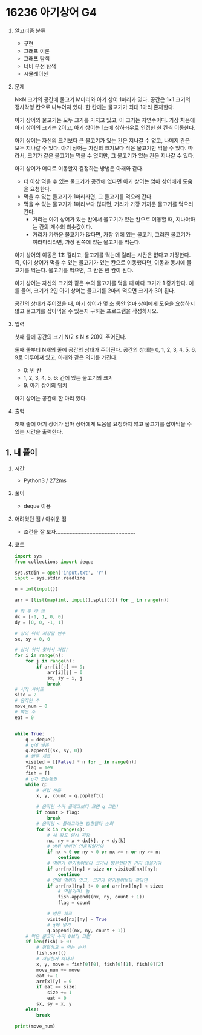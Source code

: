 # 16236 아기상어 G4

1. 알고리즘 분류

   - 구현
   - 그래프 이론
   - 그래프 탐색
   - 너비 우선 탐색
   - 시뮬레이션

2. 문제

   N×N 크기의 공간에 물고기 M마리와 아기 상어 1마리가 있다. 공간은 1×1 크기의 정사각형 칸으로 나누어져 있다. 한 칸에는 물고기가 최대 1마리 존재한다.

   아기 상어와 물고기는 모두 크기를 가지고 있고, 이 크기는 자연수이다. 가장 처음에 아기 상어의 크기는 2이고, 아기 상어는 1초에 상하좌우로 인접한 한 칸씩 이동한다.

   아기 상어는 자신의 크기보다 큰 물고기가 있는 칸은 지나갈 수 없고, 나머지 칸은 모두 지나갈 수 있다. 아기 상어는 자신의 크기보다 작은 물고기만 먹을 수 있다. 따라서, 크기가 같은 물고기는 먹을 수 없지만, 그 물고기가 있는 칸은 지나갈 수 있다.

   아기 상어가 어디로 이동할지 결정하는 방법은 아래와 같다.

   - 더 이상 먹을 수 있는 물고기가 공간에 없다면 아기 상어는 엄마 상어에게 도움을 요청한다.
   - 먹을 수 있는 물고기가 1마리라면, 그 물고기를 먹으러 간다.
   - 먹을 수 있는 물고기가 1마리보다 많다면, 거리가 가장 가까운 물고기를 먹으러 간다.
     - 거리는 아기 상어가 있는 칸에서 물고기가 있는 칸으로 이동할 때, 지나야하는 칸의 개수의 최솟값이다.
     - 거리가 가까운 물고기가 많다면, 가장 위에 있는 물고기, 그러한 물고기가 여러마리라면, 가장 왼쪽에 있는 물고기를 먹는다.

   아기 상어의 이동은 1초 걸리고, 물고기를 먹는데 걸리는 시간은 없다고 가정한다. 즉, 아기 상어가 먹을 수 있는 물고기가 있는 칸으로 이동했다면, 이동과 동시에 물고기를 먹는다. 물고기를 먹으면, 그 칸은 빈 칸이 된다.

   아기 상어는 자신의 크기와 같은 수의 물고기를 먹을 때 마다 크기가 1 증가한다. 예를 들어, 크기가 2인 아기 상어는 물고기를 2마리 먹으면 크기가 3이 된다.

   공간의 상태가 주어졌을 때, 아기 상어가 몇 초 동안 엄마 상어에게 도움을 요청하지 않고 물고기를 잡아먹을 수 있는지 구하는 프로그램을 작성하시오.

3. 입력

   첫째 줄에 공간의 크기 N(2 ≤ N ≤ 20)이 주어진다.

   둘째 줄부터 N개의 줄에 공간의 상태가 주어진다. 공간의 상태는 0, 1, 2, 3, 4, 5, 6, 9로 이루어져 있고, 아래와 같은 의미를 가진다.

   - 0: 빈 칸
   - 1, 2, 3, 4, 5, 6: 칸에 있는 물고기의 크기
   - 9: 아기 상어의 위치

   아기 상어는 공간에 한 마리 있다.

4. 출력

   첫째 줄에 아기 상어가 엄마 상어에게 도움을 요청하지 않고 물고기를 잡아먹을 수 있는 시간을 출력한다.

## 1. 내 풀이

1. 시간

   - Python3 / 272ms

2. 풀이

   - deque 이용

3. 어려웠던 점 / 아쉬운 점

   - 조건을 잘 보자....................................................

4. 코드

   ```python
   import sys
   from collections import deque
   
   sys.stdin = open('input.txt', 'r')
   input = sys.stdin.readline
   
   n = int(input())
   
   arr = [list(map(int, input().split())) for _ in range(n)]
   
   # 좌 우 하 상
   dx = [-1, 1, 0, 0]
   dy = [0, 0, -1, 1]
   
   # 상어 위치 저장할 변수
   sx, sy = 0, 0
   
   # 상어 위치 찾아서 저장!
   for i in range(n):
       for j in range(n):
           if arr[i][j] == 9:
               arr[i][j] = 0
               sx, sy = i, j
               break
   # 시작 사이즈
   size = 2
   # 움직인 수
   move_num = 0
   # 먹은 수
   eat = 0
   
   
   while True:
       q = deque()
       # q에 넣음
       q.append((sx, sy, 0))
       # 방문 체크
       visited = [[False] * n for _ in range(n)]
       flag = 1e9
       fish = []
       # q가 있는동안
       while q:
           # 선입 선출
           x, y, count = q.popleft()
   
           # 움직인 수가 플래그보다 크면 q 그만!
           if count > flag:
               break
           # 움직임 < 플래그라면 방향델타 순회
           for k in range(4):
               # 새 좌표 임시 저장
               nx, ny = x + dx[k], y + dy[k]
               # 범위 밖이면 안움직일거야
               if nx < 0 or ny < 0 or nx >= n or ny >= n:
                   continue
               # 먹이가 아기상어보다 크거나 방문했다면 가지 않을거야
               if arr[nx][ny] > size or visited[nx][ny]:
                   continue
               # 안에 먹이가 있고, 크기가 아기상어보다 작다면
               if arr[nx][ny] != 0 and arr[nx][ny] < size:
                   # 먹을거야! 뇸
                   fish.append((nx, ny, count + 1))
                   flag = count
   
               # 방문 체크
               visited[nx][ny] = True
               # q에 넣기
               q.append((nx, ny, count + 1))
       # 먹은 물고기 수가 0보다 크면
       if len(fish) > 0:
           # 정렬하고 = 먹는 순서
           fish.sort()
           # 저장한거 꺼내서
           x, y, move = fish[0][0], fish[0][1], fish[0][2]
           move_num += move
           eat += 1
           arr[x][y] = 0
           if eat == size:
               size += 1
               eat = 0
           sx, sy = x, y
       else:
           break
   
   print(move_num)
   ```

